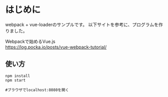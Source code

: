 # はじめに
webpack + vue-loaderのサンプルです。
以下サイトを参考に、プログラムを作りました。

Webpackで始めるVue.js  
https://log.pocka.io/posts/vue-webpack-tutorial/

## 使い方

```
npm install
npm start

#ブラウザでlocalhost:8080を開く
```
